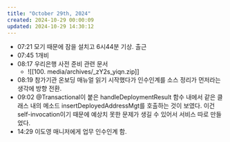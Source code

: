 ```yaml
---
title: "October 29th, 2024"
created: 2024-10-29 00:00:09
updated: 2024-10-29 14:30:12
---
```

  * 07:21 모기 때문에 잠을 설치고 6시44분 기상. 출근
  * 07:45 1개비
  * 08:17 우리은행 사전 준비 관련 문서
    * ![[100. media/archives/_zY2s_yiqn.zip]]
  * 08:19 참가기관 온보딩 매뉴얼 읽기 시작했다가 인수인계를 소스 정리가 먼저라는 생각에 방향 전환.
  * 09:02 @Transactional이 붙은 handleDeploymentResult 함수 내에서 같은 클래스 내의 메소드 insertDeployedAddressMgt를 호출하는 것이 보였다. 이건 self-invocation이기 때문에 예상치 못한 문제가 생길 수 있어서 서비스 따로 만들었다.
  * 14:29 이도영 매니저에게 업무 인수인계 함.
